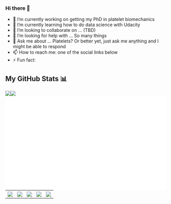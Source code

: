 ### Hi there 👋

- 🔭 I’m currently working on getting my PhD in platelet biomechanics
- 🌱 I’m currently learning how to do data science with Udacity
- 👯 I’m looking to collaborate on ... (TBD)
- 🤔 I’m looking for help with ... So many things
- 💬 Ask me about ... Platelets? Or better yet, just ask me anything and I might be able to respond
- 📫 How to reach me: one of the social links below
- ⚡ Fun fact: 

## My GitHub Stats 📊
<a href="https://github.com/anuraghazra/github-readme-stats">
  <img align="left" src="https://github-readme-stats.vercel.app/api?username=kynnemall&count_private=true&show_icons=true&theme=radical" />
</a>
<a href="https://github.com/anuraghazra/convoychat">
  <img align="left" src="https://github-readme-stats.vercel.app/api/top-langs/?username=kynnemall" />
</a>
<img align="left" src="https://github.com/kynnemall/my-github-stats/blob/master/generated/overview.svg" />

<table>
  <tr>
    <td>
      <a href= "https://github.com/kynnemall">
        <img align="center" width="30px" src="https://cdn.jsdelivr.net/npm/simple-icons@3/icons/github.svg" />
      </a>
    </td>
    <td>
      <a href="https://scholar.google.com/citations?user=3VizoREAAAAJ&hl=en&oi=ao">
        <img align="center" width="30px" src="https://cdn.jsdelivr.net/npm/simple-icons@3.13.0/icons/googlescholar.svg" />
      </a>
    </td>
    <td>  
      <a href= "https://www.researchgate.net/profile/Martin-Kenny">
        <img align="center" width="30px" src="https://cdn.jsdelivr.net/npm/simple-icons@3.13.0/icons/researchgate.svg" />
      </a>
    </td>
    <td>
      <a href="https://twitter.com/martinplatelet">
        <img align="center" width="30px" src="https://cdn.jsdelivr.net/npm/simple-icons@v3/icons/twitter.svg" />
      </a>
    </td>
    <td>
      <a href= "https://www.linkedin.com/in/martin-kenny-3ab42853/">
        <img align="center" width="30px" src="https://cdn.jsdelivr.net/npm/simple-icons@v3/icons/linkedin.svg" />
      </a>
    </td>
</table>
